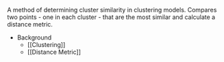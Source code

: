 A method of determining cluster similarity in clustering models. Compares two points - one in each cluster - that are the most similar and calculate a distance metric.

- Background
	- [[Clustering]]
	- [[Distance Metric]]